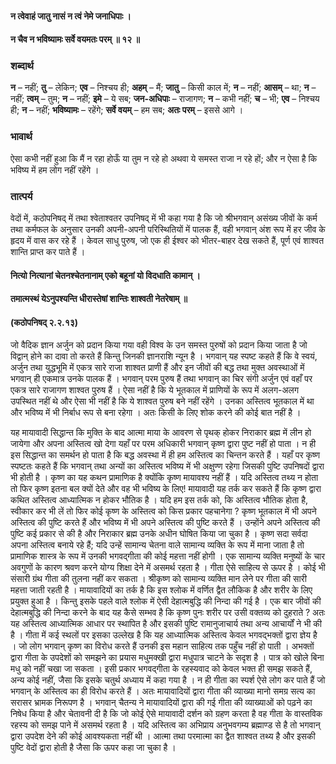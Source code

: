 #### न त्वेवाहं जातु नासं न त्वं नेमे जनाधिपाः ।
#### न चैव न भविष्यामः सर्वे वयमतः परम् ॥ १२ ॥

### शब्दार्थ

**न** – नहीं; **तु** – लेकिन; **एव** – निश्चय ही; **अहम्** – मैं; **जातु** – किसी काल में; **न** – नहीं; **आसम्** – था; **न** – नहीं; **त्वम्** – तुम; **न** – नहीं; **इमे** – ये सब; **जन-अधिपाः** – राजागण; **न** – कभी नहीं; **च** – भी; **एव** – निश्चय ही; **न** – नहीं; **भविष्यामः** – रहेंगे; **सर्वे वयम्** – हम सब; **अतः परम्** – इससे आगे ।

### भावार्थ

ऐसा कभी नहीं हुआ कि मैं न रहा होऊँ या तुम न रहे हो अथवा ये समस्त राजा न रहे हों; और न ऐसा है कि भविष्य में हम लोग नहीं रहेंगे ।

### तात्पर्य

वेदों में, कठोपनिषद् में तथा श्वेताश्वतर उपनिषद् में भी कहा गया है कि जो श्रीभगवान् असंख्य जीवों के कर्म तथा कर्मफल के अनुसार उनकी अपनी-अपनी परिस्थितियों में पालक हैं, वही भगवान् अंश रूप में हर जीव के हृदय में वास कर रहे हैं । केवल साधु पुरुष, जो एक ही ईश्वर को भीतर-बाहर देख सकते हैं, पूर्ण एवं शाश्वत शान्ति प्राप्त कर पाते हैं ।

#### नित्यो नित्यानां चेतनश्चेतनानाम् एको बहूनां यो विदधाति कामान् ।
#### तमात्मस्थं येऽनुपश्यन्ति धीरास्तेषां शान्तिः शाश्वती नेतरेषाम् ॥
#### (कठोपनिषद् २.२.१३)

जो वैदिक ज्ञान अर्जुन को प्रदान किया गया वही विश्व के उन समस्त पुरुषों को प्रदान किया जाता है जो विद्वान् होने का दावा तो करते हैं किन्तु जिनकी ज्ञानराशि न्यून है । भगवान् यह स्पष्ट कहते हैं कि वे स्वयं, अर्जुन तथा युद्धभूमि में एकत्र सारे राजा शाश्वत प्राणी हैं और इन जीवों की बद्ध तथा मुक्त अवस्थाओं में भगवान् ही एकमात्र उनके पालक हैं । भगवान् परम पुरुष हैं तथा भगवान् का चिर संगी अर्जुन एवं वहाँ पर एकत्र सारे राजागण शाश्वत पुरुष हैं । ऐसा नहीं है कि ये भूतकाल में प्राणियों के रूप में अलग-अलग उपस्थित नहीं थे और ऐसा भी नहीं है कि ये शाश्वत पुरुष बने नहीं रहेंगे । उनका अस्तित्व भूतकाल में था और भविष्य में भी निर्बाध रूप से बना रहेगा । अतः किसी के लिए शोक करने की कोई बात नहीं है ।

यह मायावादी सिद्धान्त कि मुक्ति के बाद आत्मा माया के आवरण से पृथक् होकर निराकार ब्रह्म में लीन हो जायेगा और अपना अस्तित्व खो देगा यहाँ पर परम अधिकारी भगवान् कृष्ण द्वारा पुष्ट नहीं हो पाता । न ही इस सिद्धान्त का समर्थन हो पाता है कि बद्ध अवस्था में ही हम अस्तित्व का चिन्तन करते हैं । यहाँ पर कृष्ण स्पष्टतः कहते हैं कि भगवान् तथा अन्यों का अस्तित्व भविष्य में भी अक्षुण्ण रहेगा जिसकी पुष्टि उपनिषदों द्वारा भी होती है । कृष्ण का यह कथन प्रामाणिक है क्योंकि कृष्ण मायावश्य नहीं हैं । यदि अस्तित्व तथ्य न होता तो फिर कृष्ण इतना बल क्यों देते और वह भी भविष्य के लिए! मायावादी यह तर्क कर सकते हैं कि कृष्ण द्वारा कथित अस्तित्व आध्यात्मिक न होकर भौतिक है । यदि हम इस तर्क को, कि अस्तित्व भौतिक होता है, स्वीकार कर भी लें तो फिर कोई कृष्ण के अस्तित्व को किस प्रकार पहचानेगा ? कृष्ण भूतकाल में भी अपने अस्तित्व की पुष्टि करते हैं और भविष्य में भी अपने अस्तित्व की पुष्टि करते हैं । उन्होंने अपने अस्तित्व की पुष्टि कई प्रकार से की है और निराकार ब्रह्म उनके अधीन घोषित किया जा चुका है । कृष्ण सदा सर्वदा अपना अस्तित्व बनाये रहे हैं; यदि उन्हें सामान्य चेतना वाले सामान्य व्यक्ति के रूप में माना जाता है तो प्रामाणिक शास्त्र के रूप में उनकी भगवद्गीता की कोई महत्ता नहीं होगी । एक सामान्य व्यक्ति मनुष्यों के चार अवगुणों के कारण श्रवण करने योग्य शिक्षा देने में असमर्थ रहता है । गीता ऐसे साहित्य से ऊपर है । कोई भी संसारी ग्रंथ गीता की तुलना नहीं कर सकता । श्रीकृष्ण को सामान्य व्यक्ति मान लेने पर गीता की सारी महत्ता जाती रहती है । मायावादियों का तर्क है कि इस श्लोक में वर्णित द्वैत लौकिक है और शरीर के लिए प्रयुक्त हुआ है । किन्तु इसके पहले वाले श्लोक में ऐसी देहात्मबुद्धि की निन्दा की गई है । एक बार जीवों की देहात्मबुद्धि की निन्दा करने के बाद यह कैसे सम्भव है कि कृष्ण पुनः शरीर पर उसी वक्तव्य को दुहराते ? अतः यह अस्तित्व आध्यात्मिक आधार पर स्थापित है और इसकी पुष्टि रामानुजाचार्य तथा अन्य आचार्यों ने भी की है । गीता में कई स्थलों पर इसका उल्लेख है कि यह आध्यात्मिक अस्तित्व केवल भगवद्भक्तों द्वारा ज्ञेय है । जो लोग भगवान् कृष्ण का विरोध करते हैं उनकी इस महान साहित्य तक पहुँच नहीं हो पाती । अभक्तों द्वारा गीता के उपदेशों को समझने का प्रयास मधुमक्खी द्वारा मधुपात्र चाटने के सदृश है । पात्र को खोले बिना मधु को नहीं चखा जा सकता । इसी प्रकार भगवद्गीता के रहस्यवाद को केवल भक्त ही समझ सकते हैं, अन्य कोई नहीं, जैसा कि इसके चतुर्थ अध्याय में कहा गया है । न ही गीता का स्पर्श ऐसे लोग कर पाते हैं जो भगवान् के अस्तित्व का ही विरोध करते हैं । अतः मायावादियों द्वारा गीता की व्याख्या मानो समग्र सत्य का सरासर भ्रामक निरूपण है । भगवान् चैतन्य ने मायावादियों द्वारा की गई गीता की व्याख्याओं को पढ़ने का निषेध किया है और चेतावनी दी है कि जो कोई ऐसे मायावादी दर्शन को ग्रहण करता है वह गीता के वास्तविक रहस्य को समझ पाने में असमर्थ रहता है । यदि अस्तित्व का अभिप्राय अनुभवगम्य ब्रह्माण्ड से है तो भगवान् द्वारा उपदेश देने की कोई आवश्यकता नहीं थी । आत्मा तथा परमात्मा का द्वैत शाश्वत तथ्य है और इसकी पुष्टि वेदों द्वारा होती है जैसा कि ऊपर कहा जा चुका है ।